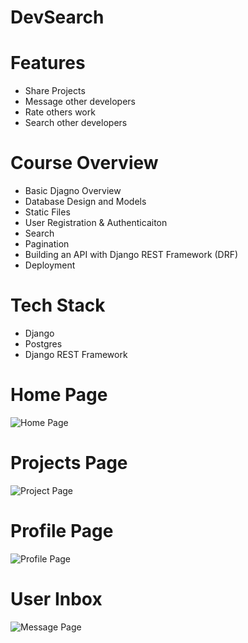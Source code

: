 # DevSearch

# Features
* Share Projects
* Message other developers
* Rate others work
* Search other developers

# Course Overview
* Basic Djagno Overview
* Database Design and Models
* Static Files
* User Registration & Authenticaiton
* Search
* Pagination
* Building an API with Django REST Framework (DRF)
* Deployment

# Tech Stack
* Django
* Postgres
* Django REST Framework

# Home Page
![Home Page](https://github.com/Talib-Siddiquee/devsearch/assets/87259972/ece6b101-dc42-4663-a887-74b520253f93)

# Projects Page
![Project Page](https://github.com/Talib-Siddiquee/devsearch/assets/87259972/5508fe42-3799-42ff-926a-16cf77310af4)

# Profile Page
![Profile Page](https://github.com/Talib-Siddiquee/devsearch/assets/87259972/5d8a2a0d-d864-4477-a391-f67ca56191cb)

# User Inbox
![Message Page](https://github.com/Talib-Siddiquee/devsearch/assets/87259972/03a9b9df-0236-48ee-bcd2-ce804dff3bb8)





